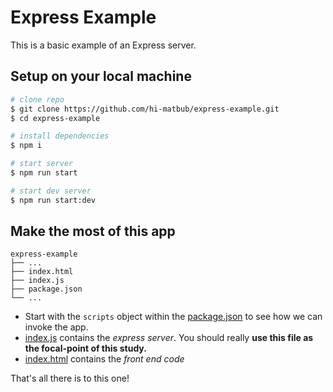 # Express Example

This is a basic example of an Express server. 

## Setup on your local machine
```bash
# clone repo
$ git clone https://github.com/hi-matbub/express-example.git
$ cd express-example

# install dependencies
$ npm i 

# start server
$ npm run start

# start dev server
$ npm run start:dev
```

## Make the most of this app

``` 
express-example
├── ...
├── index.html
├── index.js
├── package.json
└── ...
```

- Start with the `scripts` object within the [package.json](https://github.com/hi-matbub/express-example/blob/cef5c9246b1bfd628aef04b4f863a519163b0876/package.json#L4-L9) to see how we can invoke the app.
- [index.js](https://github.com/hi-matbub/express-example/blob/main/index.js) contains the _express server_. You should really **use this file as the focal-point of this study.**
- [index.html](https://github.com/hi-matbub/express-example/blob/main/index.html) contains the _front end code_

That's all there is to this one!

